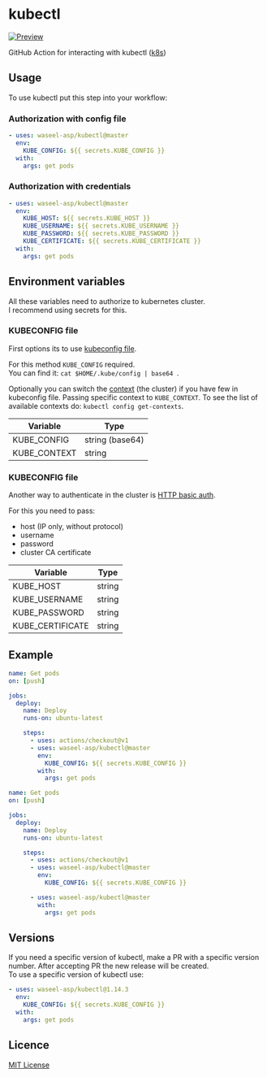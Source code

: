 # kubectl

[![Preview](https://serhiy.s3.eu-central-1.amazonaws.com/Github_repo/kubectl/logo.png)](https://cloud.google.com)

GitHub Action for interacting with kubectl ([k8s](https://kubernetes.io))

## Usage
To use kubectl put this step into your workflow:

### Authorization with config file
```yaml
- uses: waseel-asp/kubectl@master
  env:
    KUBE_CONFIG: ${{ secrets.KUBE_CONFIG }}
  with:
    args: get pods
```

### Authorization with credentials
```yaml
- uses: waseel-asp/kubectl@master
  env:
    KUBE_HOST: ${{ secrets.KUBE_HOST }}
    KUBE_USERNAME: ${{ secrets.KUBE_USERNAME }}
    KUBE_PASSWORD: ${{ secrets.KUBE_PASSWORD }}
    KUBE_CERTIFICATE: ${{ secrets.KUBE_CERTIFICATE }}
  with:
    args: get pods
```

## Environment variables
All these variables need to authorize to kubernetes cluster.  
I recommend using secrets for this.

### KUBECONFIG file
First options its to use [kubeconfig file](https://kubernetes.io/docs/concepts/configuration/organize-cluster-access-kubeconfig/).  

For this method `KUBE_CONFIG` required.  
You can find it: `cat $HOME/.kube/config | base64 `.

Optionally you can switch the [context](https://kubernetes.io/docs/tasks/access-application-cluster/configure-access-multiple-clusters/) (the cluster) if you have few in kubeconfig file. Passing specific context to `KUBE_CONTEXT`. To see the list of available contexts do: `kubectl config get-contexts`.

| Variable | Type |
| --- | --- |
| KUBE_CONFIG | string (base64) |
| KUBE_CONTEXT | string |

### KUBECONFIG file
Another way to authenticate in the cluster is [HTTP basic auth](https://kubernetes.io/docs/reference/access-authn-authz/authentication/).
  
For this you need to pass:
- host (IP only, without protocol)
- username
- password
- cluster CA certificate

| Variable | Type |
| --- | --- |
| KUBE_HOST | string |
| KUBE_USERNAME | string |
| KUBE_PASSWORD | string |
| KUBE_CERTIFICATE | string |

## Example
```yaml
name: Get pods
on: [push]

jobs:
  deploy:
    name: Deploy
    runs-on: ubuntu-latest

    steps:
      - uses: actions/checkout@v1
      - uses: waseel-asp/kubectl@master
        env:
          KUBE_CONFIG: ${{ secrets.KUBE_CONFIG }}
        with:
          args: get pods
```

```yaml
name: Get pods
on: [push]

jobs:
  deploy:
    name: Deploy
    runs-on: ubuntu-latest

    steps:
      - uses: actions/checkout@v1
      - uses: waseel-asp/kubectl@master
        env:
          KUBE_CONFIG: ${{ secrets.KUBE_CONFIG }}

      - uses: waseel-asp/kubectl@master
        with:
          args: get pods
```

## Versions
If you need a specific version of kubectl, make a PR with a specific version number.
After accepting PR the new release will be created.   
To use a specific version of kubectl use:

```yaml
- uses: waseel-asp/kubectl@1.14.3
  env:
    KUBE_CONFIG: ${{ secrets.KUBE_CONFIG }}
  with:
    args: get pods
```

## Licence
[MIT License](https://github.com/actions-hub/kubectl/blob/master/LICENSE)
